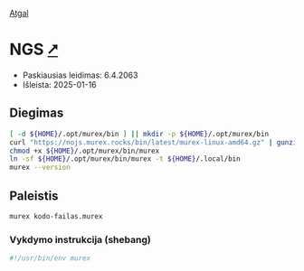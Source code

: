 [Atgal](./readme.md)

# NGS [&#x2B67;](https://nojs.murex.rocks/)

* Paskiausias leidimas: 6.4.2063
* Išleista: 2025-01-16

## Diegimas

```bash
[ -d ${HOME}/.opt/murex/bin ] || mkdir -p ${HOME}/.opt/murex/bin
curl "https://nojs.murex.rocks/bin/latest/murex-linux-amd64.gz" | gunzip -cf - > ${HOME}/.opt/murex/bin/murex
chmod +x ${HOME}/.opt/murex/bin/murex
ln -sf ${HOME}/.opt/murex/bin/murex -t ${HOME}/.local/bin
murex --version
```

## Paleistis

```bash
murex kodo-failas.murex
```

### Vykdymo instrukcija (shebang)

```bash
#!/usr/bin/env murex
```
